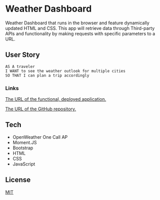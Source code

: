 # Weather Dashboard


Weather Dashboard that runs in the browser and feature dynamically updated HTML and CSS. This app will retrieve data through Third-party APIs and functionality by making requests with specific parameters to a URL.  

## User Story

```
AS A traveler
I WANT to see the weather outlook for multiple cities
SO THAT I can plan a trip accordingly
```

### Links

[The URL of the functional, deployed application.](https://noori36.github.io/Weather-Dashboard/)

[The URL of the GitHub repository.](https://github.com/noori36/Weather-Dashboard)

## Tech

- OpenWeather One Call AP
- Moment.JS
- Bootstrap
- HTML
- CSS
- JavaScript

## License

[MIT](https://choosealicense.com/licenses/mit/)


